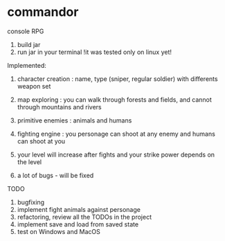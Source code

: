# commandor
console RPG

1) build jar 
2) run jar in your terminal
!it was tested only on linux yet!

Implemented: 
1) character creation : name, type (sniper, regular soldier) with differents weapon set
2) map exploring : you can walk through forests and fields, and cannot through mountains and rivers 
3) primitive enemies : animals and humans
4) fighting engine : you personage can shoot at any enemy and humans can shoot at you
5) your level will increase after fights and your strike power depends on the level

6) a lot of bugs - will be fixed

TODO
1) bugfixing
2) implement fight animals against personage
3) refactoring, review all the TODOs in the project
4) implement save and load from saved state
5) test on Windows and MacOS
